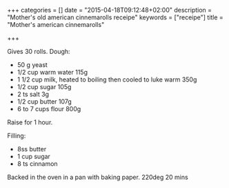 +++
categories = []
date = "2015-04-18T09:12:48+02:00"
description = "Mother's old american cinnemarolls receipe"
keywords = ["receipe"]
title = "Mother's american cinnemarolls"

+++

Gives 30 rolls.
Dough:
- 50 g yeast
- 1/2 cup warm water 115g
- 1 1/2 cup milk, heated to boiling then cooled to luke warm 350g
- 1/2 cup sugar 105g
- 2 ts salt 3g
- 1/2 cup butter 107g
- 6 to 7 cups flour 800g 

Raise for 1 hour.

Filling:
- 8ss butter
- 1 cup sugar
- 8 ts cinnamon


Backed in the oven in a pan with baking paper. 220deg 20 mins

